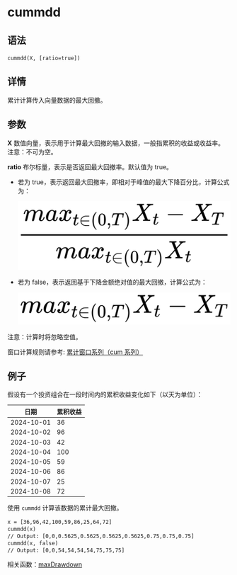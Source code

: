 # cummdd

## 语法

`cummdd(X, [ratio=true])`

## 详情

累计计算传入向量数据的最大回撤。

## 参数

**X** 数值向量，表示用于计算最大回撤的输入数据，一般指累积的收益或收益率。注意：不可为空。

**ratio** 布尔标量，表示是否返回最大回撤率。默认值为 true。

* 若为 true，表示返回最大回撤率，即相对于峰值的最大下降百分比，计算公式为：

  ![](../images/mdd1.png)
* 若为 false，表示返回基于下降金额绝对值的最大回撤，计算公式为：

  ![](../images/mdd2.png)

注意：计算时将忽略空值。

窗口计算规则请参考: [累计窗口系列（cum 系列）](../themes/cumFunctions.md)

## 例子

假设有一个投资组合在一段时间内的累积收益变化如下（以天为单位）：

| 日期 | 累积收益 |
| --- | --- |
| 2024-10-01 | 36 |
| 2024-10-02 | 96 |
| 2024-10-03 | 42 |
| 2024-10-04 | 100 |
| 2024-10-05 | 59 |
| 2024-10-06 | 86 |
| 2024-10-07 | 25 |
| 2024-10-08 | 72 |

使用 `cummdd`
计算该数据的累计最大回撤。

```
x = [36,96,42,100,59,86,25,64,72]
cummdd(x)
// Output: [0,0,0.5625,0.5625,0.5625,0.5625,0.75,0.75,0.75]
cummdd(x, false)
// Output: [0,0,54,54,54,54,75,75,75]
```

相关函数：[maxDrawdown](../m/maxdrawdown.md)

